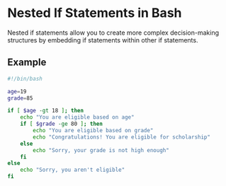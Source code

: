 # Nested If Statements in Bash

Nested if statements allow you to create more complex decision-making structures by embedding if statements within other if statements.

## Example

```bash
#!/bin/bash

age=19
grade=85

if [ $age -gt 18 ]; then
    echo "You are eligible based on age"
    if [ $grade -ge 80 ]; then
        echo "You are eligible based on grade"
        echo "Congratulations! You are eligible for scholarship"
    else
        echo "Sorry, your grade is not high enough"
    fi
else
    echo "Sorry, you aren't eligible"
fi
```
